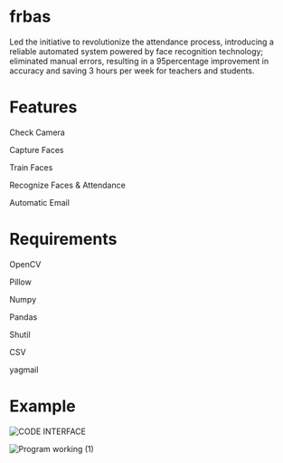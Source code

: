 # frbas
Led the initiative to revolutionize the attendance process, introducing a reliable automated system powered by face recognition technology; eliminated manual errors, resulting in a 95percentage improvement in accuracy and saving 3 hours per week for teachers and students.

# Features
  Check Camera
  
  Capture Faces

  Train Faces
  
  Recognize Faces & Attendance
  
  Automatic Email
  

# Requirements
  OpenCV 
  
  Pillow
  
  Numpy
  
  Pandas
  
  Shutil
  
  CSV
  
  yagmail
  

# Example 
![CODE INTERFACE](https://github.com/cresnchandru/frbas/assets/158540893/ee67bdf3-bc9a-4247-b601-c1cc739d73f6)

![Program working (1)](https://github.com/cresnchandru/frbas/assets/158540893/207397d7-69fe-4c8e-95e9-1a10e1cf85c4)
